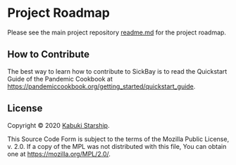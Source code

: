 # Project Roadmap

Please see the main project repository [readme.md](../readme.md#Project-Roadmap) for the project roadmap.

## How to Contribute

The best way to learn how to contribute to SickBay is to read the Quickstart Guide of the Pandemic Cookbook at <https://pandemiccookbook.org/getting_started/quickstart_guide>.

## License

Copyright © 2020 [Kabuki Starship](https://kabukistarship.com).

This Source Code Form is subject to the terms of the Mozilla Public License, v. 2.0. If a copy of the MPL was not distributed with this file, You can obtain one at <https://mozilla.org/MPL/2.0/>.

